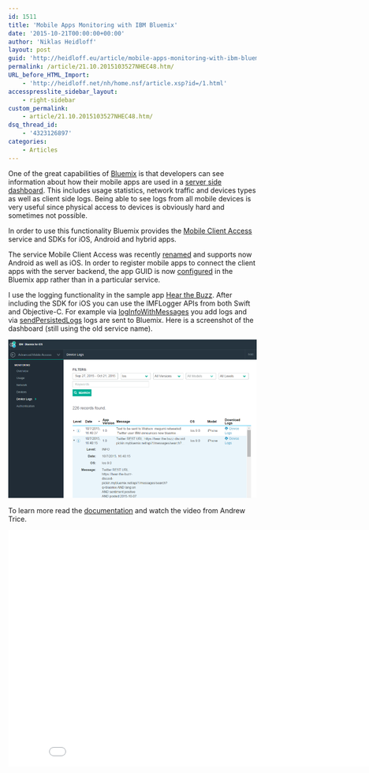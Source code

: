 ```yaml
---
id: 1511
title: 'Mobile Apps Monitoring with IBM Bluemix'
date: '2015-10-21T00:00:00+00:00'
author: 'Niklas Heidloff'
layout: post
guid: 'http://heidloff.eu/article/mobile-apps-monitoring-with-ibm-bluemix/'
permalink: /article/21.10.2015103527NHEC48.htm/
URL_before_HTML_Import:
    - 'http://heidloff.net/nh/home.nsf/article.xsp?id=/1.html'
accesspresslite_sidebar_layout:
    - right-sidebar
custom_permalink:
    - article/21.10.2015103527NHEC48.htm/
dsq_thread_id:
    - '4323126897'
categories:
    - Articles
---
```


 One of the great capabilities of [Bluemix](https://bluemix.net/) is that developers can see information about how their mobile apps are used in a [server side dashboard](https://www.ng.bluemix.net/docs/services/mobileaccess/appmonitoring/index.html). This includes usage statistics, network traffic and devices types as well as client side logs. Being able to see logs from all mobile devices is very useful since physical access to devices is obviously hard and sometimes not possible.

In order to use this functionality Bluemix provides the [Mobile Client Access](https://console.ng.bluemix.net/catalog/mobile-client-access) service and SDKs for iOS, Android and hybrid apps.

The service Mobile Client Access was recently [renamed](https://developer.ibm.com/bluemix/2015/10/09/advanced-mobile-access-renamed-mobile-client-access/) and supports now Android as well as iOS. In order to register mobile apps to connect the client apps with the server backend, the app GUID is now [configured](https://developer.ibm.com/bluemix/wp-content/uploads/sites/20/2015/10/mobile-client-access.jpg) in the Bluemix app rather than in a particular service.

I use the logging functionality in the sample app [Hear the Buzz](https://github.com/IBM-Bluemix/hear-the-buzz). After including the SDK for iOS you can use the IMFLogger APIs from both Swift and Objective-C. For example via [logInfoWithMessages](https://github.com/IBM-Bluemix/hear-the-buzz/blob/master/client/hear-the-buzz/ViewModel.swift) you add logs and via [sendPersistedLogs](https://github.com/IBM-Bluemix/hear-the-buzz/blob/master/client/hear-the-buzz/AppDelegate.swift) logs are sent to Bluemix. Here is a screenshot of the dashboard (still using the old service name).

![image](/assets/img/2015/10/mobilelogs.png)

To learn more read the [documentation](https://www.ng.bluemix.net/docs/services/mobileaccess/appmonitoring/index.html) and watch the video from Andrew Trice.

<iframe allowfullscreen="" frameborder="0" height="480" src="//www.youtube.com/embed/-kMRR-SoEXk" width="853"></iframe>